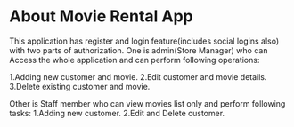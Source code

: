 # About Movie Rental App

This application has register and login feature(includes social logins also) with two parts of authorization. One is admin(Store Manager) who can Access the whole application and can perform following operations:

1.Adding new customer and movie.
2.Edit customer and movie details.
3.Delete existing customer and movie.

Other is Staff member who can view movies list only and perform following tasks:
1.Adding new customer.
2.Edit and Delete customer.

